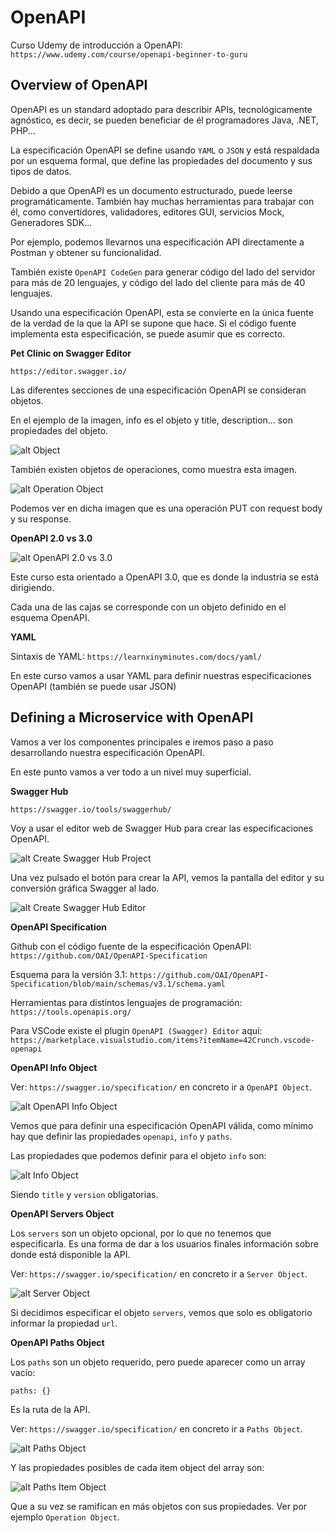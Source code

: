 # OpenAPI

Curso Udemy de introducción a OpenAPI: `https://www.udemy.com/course/openapi-beginner-to-guru`

## Overview of OpenAPI

OpenAPI es un standard adoptado para describir APIs, tecnológicamente agnóstico, es decir, se pueden beneficiar de él programadores Java, .NET, PHP...

La especificación OpenAPI se define usando `YAML` o `JSON` y está respaldada por un esquema formal, que define las propiedades del documento y sus tipos de datos.

Debido a que OpenAPI es un documento estructurado, puede leerse programáticamente. También hay muchas herramientas para trabajar con él, como convertidores, validadores, editores GUI, servicios Mock, Generadores SDK...

Por ejemplo, podemos llevarnos una especificación API directamente a Postman y obtener su funcionalidad.

También existe `OpenAPI CodeGen` para generar código del lado del servidor para más de 20 lenguajes, y código del lado del cliente para más de 40 lenguajes.

Usando una especificación OpenAPI, esta se convierte en la única fuente de la verdad de la que la API se supone que hace. Si el código fuente implementa esta especificación, se puede asumir que es correcto.

**Pet Clinic on Swagger Editor**

`https://editor.swagger.io/`

Las diferentes secciones de una especificación OpenAPI se consideran objetos.

En el ejemplo de la imagen, info es el objeto y title, description... son propiedades del objeto.

![alt Object](./images/01-OpenAPI-Sections-are-objects.png)

También existen objetos de operaciones, como muestra esta imagen.

![alt Operation Object](./images/02-Operation-Objects.png)

Podemos ver en dicha imagen que es una operación PUT con request body y su response.

**OpenAPI 2.0 vs 3.0**

![alt OpenAPI 2.0 vs 3.0](./images/03-OpenAPI-2-vs-3.png)

Este curso esta orientado a OpenAPI 3.0, que es donde la industria se está dirigiendo.

Cada una de las cajas se corresponde con un objeto definido en el esquema OpenAPI.

**YAML**

Sintaxis de YAML: `https://learnxinyminutes.com/docs/yaml/`

En este curso vamos a usar YAML para definir nuestras especificaciones OpenAPI (también se puede usar JSON)

## Defining a Microservice with OpenAPI

Vamos a ver los componentes principales e iremos paso a paso desarrollando nuestra especificación OpenAPI.

En este punto vamos a ver todo a un nivel muy superficial.

**Swagger Hub**

`https://swagger.io/tools/swaggerhub/`

Voy a usar el editor web de Swagger Hub para crear las especificaciones OpenAPI.

![alt Create Swagger Hub Project](./images/04-Create-Swagger-Hub-Project.png)

Una vez pulsado el botón para crear la API, vemos la pantalla del editor y su conversión gráfica Swagger al lado.

![alt Create Swagger Hub Editor](./images/05-Swagger-Hub-Editor.png)

**OpenAPI Specification**

Github con el código fuente de la especificación OpenAPI: `https://github.com/OAI/OpenAPI-Specification`

Esquema para la versión 3.1: `https://github.com/OAI/OpenAPI-Specification/blob/main/schemas/v3.1/schema.yaml`

Herramientas para distintos lenguajes de programación: `https://tools.openapis.org/`

Para VSCode existe el plugin `OpenAPI (Swagger) Editor` aquí: `https://marketplace.visualstudio.com/items?itemName=42Crunch.vscode-openapi`

**OpenAPI Info Object**

Ver: `https://swagger.io/specification/` en concreto ir a `OpenAPI Object`.

![alt OpenAPI Info Object](./images/06-OpenAPI-Info-Object.png)

Vemos que para definir una especificación OpenAPI válida, como mínimo hay que definir las propiedades `openapi`, `info` y `paths`.

Las propiedades que podemos definir para el objeto `info` son:

![alt Info Object](./images/07-Info-Object.png)

Siendo `title` y `version` obligatorias.

**OpenAPI Servers Object**

Los `servers` son un objeto opcional, por lo que no tenemos que especificarla. Es una forma de dar a los usuarios finales información sobre donde está disponible la API.

Ver: `https://swagger.io/specification/` en concreto ir a `Server Object`.

![alt Server Object](./images/08-Server-Object.png)

Si decidimos especificar el objeto `servers`, vemos que solo es obligatorio informar la propiedad `url`.

**OpenAPI Paths Object**

Los `paths` son un objeto requerido, pero puede aparecer como un array vacío:

```
paths: {}
```

Es la ruta de la API.

Ver: `https://swagger.io/specification/` en concreto ir a `Paths Object`.

![alt Paths Object](./images/09-Paths-Object.png)

Y las propiedades posibles de cada item object del array son:

![alt Paths Item Object](./images/10-Path-Item-Object.png)

Que a su vez se ramifican en más objetos con sus propiedades. Ver por ejemplo `Operation Object`.
